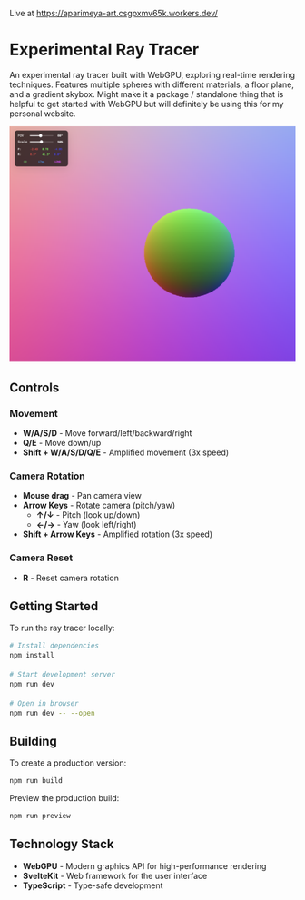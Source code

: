 Live at https://aparimeya-art.csgpxmv65k.workers.dev/

# Experimental Ray Tracer

An experimental ray tracer built with WebGPU, exploring real-time rendering techniques. Features multiple spheres with different materials, a floor plane, and a gradient skybox. Might make it a package / standalone thing that is helpful to get started with WebGPU but will definitely be using this for my personal website.

<!-- Add screenshot here -->

![Ray Tracer Screenshot](./screenshot.png)

## Controls

### Movement

- **W/A/S/D** - Move forward/left/backward/right
- **Q/E** - Move down/up
- **Shift + W/A/S/D/Q/E** - Amplified movement (3x speed)

### Camera Rotation

- **Mouse drag** - Pan camera view
- **Arrow Keys** - Rotate camera (pitch/yaw)
  - **↑/↓** - Pitch (look up/down)
  - **←/→** - Yaw (look left/right)
- **Shift + Arrow Keys** - Amplified rotation (3x speed)

### Camera Reset

- **R** - Reset camera rotation

## Getting Started

To run the ray tracer locally:

```bash
# Install dependencies
npm install

# Start development server
npm run dev

# Open in browser
npm run dev -- --open
```

## Building

To create a production version:

```bash
npm run build
```

Preview the production build:

```bash
npm run preview
```

## Technology Stack

- **WebGPU** - Modern graphics API for high-performance rendering
- **SvelteKit** - Web framework for the user interface
- **TypeScript** - Type-safe development

